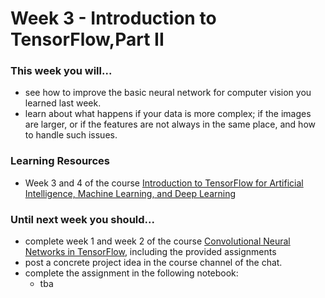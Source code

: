 # Week 3 - Introduction to TensorFlow,Part II

### This week you will...

* see how to improve the basic neural network for computer vision you learned last week.
* learn about what happens if your data is more complex; if the images are larger, or if the features are not always in the same place, and how to handle such issues.

### Learning Resources

* Week 3 and 4 of the course [Introduction to TensorFlow for Artificial Intelligence, Machine Learning, and Deep Learning](https://www.coursera.org/learn/introduction-tensorflow/)

### Until next week you should...

* complete week 1 and week 2 of the course [Convolutional Neural Networks in TensorFlow](https://www.coursera.org/learn/convolutional-neural-networks-tensorflow), including the provided assignments
* post a concrete project idea in the course channel of the chat.
* complete the assignment in the following notebook:
  * tba

